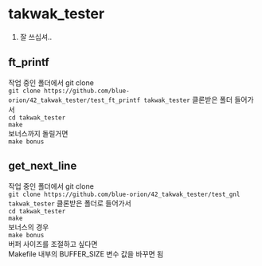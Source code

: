 # takwak_tester
1. 잘 쓰십셔..

## ft_printf
작업 중인 폴더에서 git clone <br>
```git clone https://github.com/blue-orion/42_takwak_tester/test_ft_printf takwak_tester```
클론받은 폴더 들어가서 <br>
```cd takwak_tester``` <br>
```make``` <br>
보너스까지 돌릴거면 <br>
```make bonus``` <br>

## get_next_line
작업 중인 폴더에서 git clone <br>
```git clone https://github.com/blue-orion/42_takwak_tester/test_gnl takwak_tester```
클론받은 폴더로 들어가서 <br>
```cd takwak_tester``` <br>
```make``` <br>
보너스의 경우 <br>
```make bonus``` <br>
버퍼 사이즈를 조절하고 싶다면 <br>
Makefile 내부의 BUFFER_SIZE 변수 값을 바꾸면 됨 <br>
